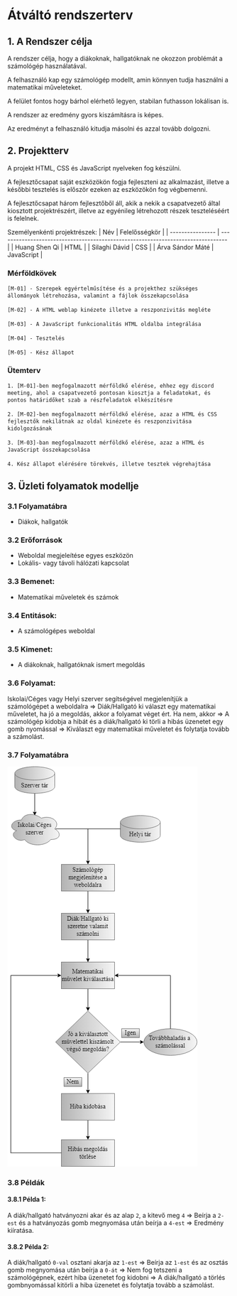 # Átváltó rendszerterv

## 1. A Rendszer célja

A rendszer célja, hogy a diákoknak, hallgatóknak ne okozzon problémát a számológép használatával.

A felhasználó kap egy számológép modellt, amin könnyen tudja használni a matematikai műveleteket.

A felület fontos hogy bárhol elérhető legyen, stabilan futhasson lokálisan is.

A rendszer az eredmény gyors kiszámításra is képes.

Az eredményt a felhasználó kitudja másolni és azzal tovább dolgozni.

## 2. Projektterv

A projekt HTML, CSS és JavaScript nyelveken fog készülni.

A fejlesztőcsapat saját eszközökön fogja fejleszteni az alkalmazást, illetve a későbbi tesztelés is először ezeken az eszközökön fog végbemenni.

A fejlesztőcsapat három fejlesztőből áll, akik a nekik a csapatvezető által kiosztott projektrészért, illetve az egyénileg létrehozott részek teszteléséért is felelnek.

Személyenkénti projektrészek:
| Név              | Felelősségkör                                                                    |
| ---------------- | -------------------------------------------------------------------------------- |
| Huang Shen Qi      | HTML                                                                   |
| Silaghi Dávid     | CSS                                                                              |
| Árva Sándor Máté     | JavaScript |

### Mérföldkövek

    [M-01] - Szerepek egyértelműsítése és a projekthez szükséges állományok létrehozása, valamint a fájlok összekapcsolása

    [M-02] - A HTML weblap kinézete illetve a reszponzivitás megléte

    [M-03] - A JavaScript funkcionalitás HTML oldalba integrálása

    [M-04] - Tesztelés

    [M-05] - Kész állapot


### Ütemterv

    1. [M-01]-ben megfogalmazott mérföldkő elérése, ehhez egy discord meeting, ahol a csapatvezető pontosan kiosztja a feladatokat, és pontos határidőket szab a részfeladatok elkészítésre

    2. [M-02]-ben megfogalmazott mérföldkő elérése, azaz a HTML és CSS fejlesztők nekilátnak az oldal kinézete és reszponzivitása kidolgozásának

    3. [M-03]-ban megfogalmazott mérföldkő elérése, azaz a HTML és JavaScript összekapcsolása

    4. Kész állapot elérésére törekvés, illetve tesztek végrehajtása

## 3. Üzleti folyamatok modellje

### 3.1 Folyamatábra
- Diákok, hallgatók

### 3.2 Erőforrások
- Weboldal megjeleítése egyes eszközön
- Lokális- vagy távoli hálózati kapcsolat

### 3.3 Bemenet:
- Matematikai műveletek és számok

### 3.4 Entitások:
- A számológépes weboldal

### 3.5 Kimenet:
- A diákoknak, hallgatóknak ismert megoldás

### 3.6 Folyamat:
Iskolai/Céges vagy Helyi szerver segítségével megjelenítjük a számológépet a weboldalra =>
Diák/Hallgató ki választ egy matematikai műveletet, ha jó a megoldás, akkor a folyamat véget ért. Ha nem, akkor =>
A számológép kidobja a hibát és a diák/hallgató ki törli a hibás üzenetet egy gomb nyomással =>
Kiválaszt egy matematikai műveletet és folytatja tovább a számolást.

### 3.7 Folyamatábra
![Folyamatábra](/Images/folyamat_abra.png)

### 3.8 Példák
#### 3.8.1 Példa 1:
A diák/hallgató hatványozni akar és az alap `2`, a kitevő meg `4` =>
Beírja a `2-est` és a hatványozás gomb megnyomása után beírja a `4-est` =>
Eredmény kiíratása.

#### 3.8.2 Példa 2:
A diák/hallgató `0-val` osztani akarja az `1-est` =>
Beírja az `1-est` és az osztás gomb megnyomása után beírja a `0-át` =>
Nem fog tetszeni a számológépnek, ezért hiba üzenetet fog kidobni =>
A diák/hallgató a törlés gombnyomással kitörli a hiba üzenetet és folytatja tovább a számolást.